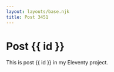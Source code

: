 ```yaml
---
layout: layouts/base.njk
title: Post 3451
---
```


# Post {{ id }}

This is post {{ id }} in my Eleventy project.
